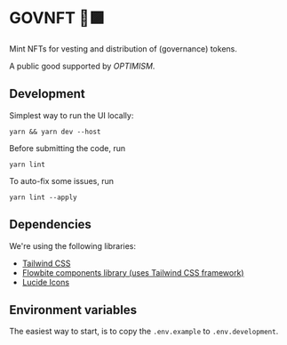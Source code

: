 # GOVNFT 🔴🟪

Mint NFTs for vesting and distribution of (governance) tokens.

A public good supported by _OPTIMISM_.

## Development

Simplest way to run the UI locally:

```
yarn && yarn dev --host
```

Before submitting the code, run

```
yarn lint
```

To auto-fix some issues, run

```
yarn lint --apply
```

## Dependencies

We're using the following libraries:

- [Tailwind CSS](https://flowbite.com/tools/tailwind-cheat-sheet/)
- [Flowbite components library (uses Tailwind CSS framework)](https://flowbite-react.com/)
- [Lucide Icons](https://lucide.dev/docs/lucide-react)

## Environment variables

The easiest way to start, is to copy the `.env.example` to `.env.development`.
